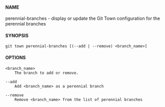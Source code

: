 #### NAME

perennial-branches - display or update the Git Town configuration for the perennial branches


#### SYNOPSIS

```
git town perennial-branches [(--add | --remove) <branch_name>]
```

#### OPTIONS

```
<branch_name>
    The branch to add or remove.

--add
    Add <branch_name> as a perennial branch

--remove
    Remove <branch_name> from the list of perennial branches
```
